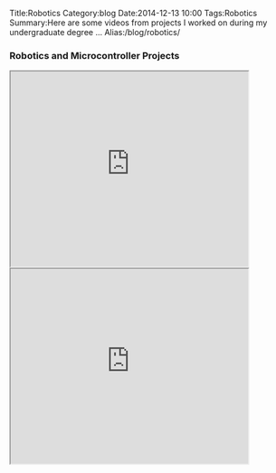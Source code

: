 Title:Robotics
Category:blog
Date:2014-12-13 10:00
Tags:Robotics
Summary:Here are some videos from projects I worked on during my undergraduate degree ...
Alias:/blog/robotics/

<h3>Robotics and Microcontroller Projects</h3>


<iframe width="420" height="345"
src="https://www.youtube.com/embed/eoN-HOUOjBk">
</iframe>

<iframe width="420" height="345"
src="https://www.youtube.com/embed/c4IKvbGKpBk">
</iframe>


